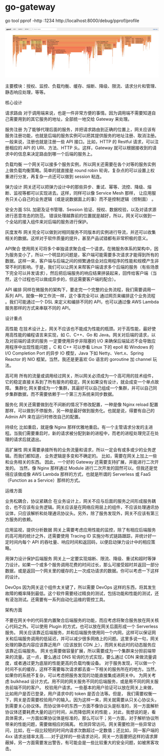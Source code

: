# go-gateway

go tool pprof -http :1234 http://localhost:8000/debug/pprof/profile


![image](https://github.com/vimcoders/go-gateway/blob/develop/1627105941383.jpg)

主要模块：授权、监控、负载均衡、缓存、熔断、降级、限流、请求分片和管理、静态响应处理，等等。

核心设计

请求路由
对于调用端来说，也是一件非常方便的事情。因为调用端不需要知道自己需要用到的其它服务的地址，全部统一地交给 Gateway 来处理。

服务注册
为了能够代理后面的服务，并把请求路由到正确的位置上，网关应该有服务注册功能，也就是后端的服务实例可以把其提供服务的地址注册、取消注册。一般来说，注册也就是注册一些 API 接口。比如，HTTP 的 Restful 请求，可以注册相应的 API 的 URI、方法、HTTP 头。这样，Gateway 就可以根据接收到的请求中的信息来决定路由到哪一个后端的服务上。

负载均衡
一个网关可以接多个服务实例，所以网关还需要在各个对等的服务实例上做负载均衡策略。简单的就直接是 round robin 轮询，复杂点的可以设置上权重进行分发，再复杂一点还可以做到 session 粘连。

弹力设计
网关还可以把弹力设计中的那些异步、重试、幂等、流控、降级、熔断、监视等都可以实现进去。这样，同样可以像 Service Mesh 那样， 让应用服务只关心自己的业务逻辑（或是说数据面上的事）而不是控制逻辑（控制面） 。

安全方面
SSL 加密及证书管理、Session 验证、授权、数据校验，以及对请求源进行恶意攻击的防范。 错误处理越靠前的位置就是越好，所以，网关可以做到一个全站的接入组件来对后端的服务进行保护。

灰度发布
网关完全可以做到对相同服务不同版本的实例进行导流，并还可以收集相关的数据。这样对于软件质量的提升，甚至产品试错都有非常积极的意义。

API聚合
使用网关可将多个单独请求聚合成一个请求。在微服务体系的架构中，因为服务变小了，所以一个明显的问题是，客户端可能需要多次请求才能得到所有的数据。这样一来，客户端与后端之间的频繁通信会对应用程序的性能和规模产生非常不利的影响。于是，我们可以让网关来帮客户端请求多个后端的服务（有些场景下完全可以并发请求），然后把后端服务的响应结果拼装起来，回传给客户端（当然，这个过程也可以做成异步的，但这需要客户端的配合）。

API 编排
同样在微服务的架构下，要走完一个完整的业务流程，我们需要调用一系列 API，就像一种工作流一样，这个事完全可以 通过网页来编排这个业务流程 。我们可能通过一个 DSL 来定义和编排不同的 API，也可以通过像 AWS Lambda 服务那样的方式来串联不同的 API。

设计重点

高性能
在技术设计上，网关不应该也不能成为性能的瓶颈。对于高性能，最好使用高性能的编程语言来实现，如 C、C++、Go 和 Java。网关对后端的请求，以及对前端的请求的服务 一定要使用异步非阻塞的 I/O 来确保后端延迟不会导致应用程序中出现性能问题 。C 和 C++ 可以参看 Linux 下的 epoll 和 Windows 的 I/O Completion Port 的异步 IO 模型，Java 下如 Netty、Vert.x、Spring Reactor 的 NIO 框架。当然，我还是更喜欢 Go 语言的 goroutine 加 channel 玩法。

高可用
所有的流量或调用经过网关，所以网关必须成为一个高可用的技术组件，它的稳定直接关系到了所有服务的稳定。网关如果没有设计，就会成变一个单点故障。
集群化
网关要成为一个集群，其最好可以自己组成一个集群，并可以自己同步集群数据，而不需要依赖于一个第三方系统来同步数据。

服务化
网关还需要做到在不间断的情况下修改配置，一种是像 Nginx reload 配置那样，可以做到不停服务，另一种是最好做到服务化。也就是说，得要有自己的 Admin API 来在运行时修改自己的配置。

持续化
比如重启，就是像 Nginx 那样优雅地重启。有一个主管请求分发的主进程。当我们需要重启时，新的请求被分配到新的进程中，而老的进程处理完正在处理的请求后就退出。

高扩展性
网关需要承接所有的业务流量和请求，所以一定会有或多或少的业务逻辑。而我们都知道， 业务逻辑是多变和不确定的。 比如，需要在网关上加上一些和业务相关的东西。 因此，一个好的 Gateway 还需要支持扩展，并能进行二次开发的。 当然，像 Nginx 那样通过 Module 进行二次开发的固然可以。但我还是觉得应该做成像 AWS Lambda 那样的方式，也就是所谓的 Serverless 或 FaaS（Function as a Service）那样的方式。

运维方面

业务松耦合，协议紧耦合
在业务设计上，网关不应与后面的服务之间形成服务耦合，也不应该有业务逻辑。网关应该是在网络应用层上的组件，不应该处理通讯协议体，只应该解析和处理通讯协议头。另外，除了服务发现外，网关不应该有第三方服务的依赖。

应用监视，提供分析数据
网关上需要考虑应用性能的监控，除了有相应后端服务的高可用的统计之外，还需要使用 Tracing ID 实施分布式链路跟踪，并统计好一定时间内每个 API 的吞吐量、响应时间和返回码，以便启动弹力设计中的相应策略。

用弹力设计保护后端服务
网关上一定要实现熔断、限流、降级、重试和超时等弹力设计。如果一个或多个服务调用花费的时间过长，那么可接受超时并返回一部分数据，或是返回一个网关里的缓存的上一次成功请求的数据。你可以考虑一下这样的设计。

DevOps
因为网关这个组件太关键了，所以需要 DevOps 这样的东西，将其发生故障的概率降到最低。这个软件需要经过精良的测试，包括功能和性能的测试，还有浸泡测试。还需要有一系列自动化运维的管控工具。

架构方面

不要在网关中的代码里内置聚合后端服务的功能，而应考虑将聚合服务放在网关核心代码之外。可以使用 Plugin 的方式，也可以放在网关后面形成一个 Serverless 服务。
网关应该靠近后端服务，并和后端服务使用同一个内网，这样可以保证网关和后端服务调用的低延迟，并可以减少很多网络上的问题。这里多说一句，网关处理的静态内容应该靠近用户（应该放到 CDN 上），而网关和此时的动态服务应该靠近后端服务。
网关也需要做容量扩展，所以需要成为一个集群来分担前端带来的流量。这一点，要么通过 DNS 轮询的方式实现，要么通过 CDN 来做流量调度，或者通过更为底层的性能更高的负载均衡设备。
对于服务发现，可以做一个时间不长的缓存，这样不需要每次请求都去查一下相关的服务所在的地方。当然，如果你的系统不复杂，可以考虑把服务发现的功能直接集成进网关中。
为网关考虑 bulkhead 设计方式。用不同的网关服务不同的后端服务，或是用不同的网关服务前端不同的客户。
校验用户请求。一些基本的用户验证可以放在网关上来做，比如用户是否已登录，用户请求中的 token 是否合法等。但是， 我们需要权衡一下，网关是否需要校验用户的输入。因为这样一来，网关就需要从只关心协议头，到需要关心协议体。而协议体中的东西一方面不像协议头是标准的，另一方面解析协议体还要耗费大量的运行时间，从而降低网关的性能 。对此，我想说的是，看具体需求，一方面如果协议体是标准的，那么可以干；另一方面，对于解析协议所带来的性能问题，需要做相应的隔离。
检测异常访问。网关需要检测一些异常访问，比如，在一段比较短的时间内请求次数超过一定数值；还比如，同一客户端的 4xx 请求出错率太高……对于这样的一些请求访问，网关一方面要把这样的请求屏蔽掉，另一方面需要发出警告，有可能会是一些比较重大的安全问题，如被黑客攻击。

